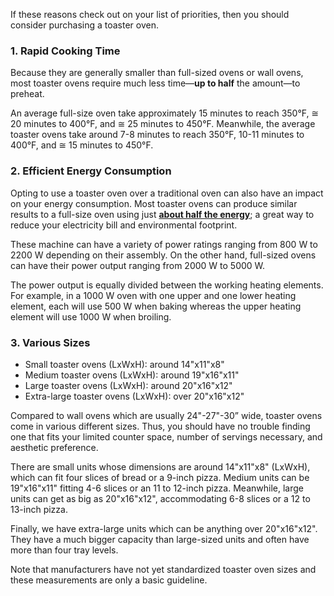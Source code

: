 If these reasons check out on your list of priorities, then you should consider purchasing a toaster oven.

### 1\. Rapid Cooking Time

Because they are generally smaller than full-sized ovens or wall ovens, most toaster ovens require much less time—**up to half** the amount—to preheat.

An average full-size oven take approximately 15 minutes to reach 350°F, ≅ 20 minutes to 400°F, and ≅ 25 minutes to 450°F. Meanwhile, the average toaster ovens take around 7-8 minutes to reach 350°F, 10-11 minutes to 400°F, and ≅ 15 minutes to 450°F.

### 2\. Efficient Energy Consumption

Opting to use a toaster oven over a traditional oven can also have an impact on your energy consumption. Most toaster ovens can produce similar results to a full-size oven using just [**about half the energy**](https://www.energystar.gov/sites/default/files/asset/document/ENERGY_STAR_Scoping_Report_Toaster_Ovens.pdf); a great way to reduce your electricity bill and environmental footprint.

These machine can have a variety of power ratings ranging from 800 W to 2200 W depending on their assembly. On the other hand, full-sized ovens can have their power output ranging from 2000 W to 5000 W.

The power output is equally divided between the working heating elements. For example, in a 1000 W oven with one upper and one lower heating element, each will use 500 W when baking whereas the upper heating element will use 1000 W when broiling.

### 3\. Various Sizes

*   Small toaster ovens (LxWxH): around 14"x11"x8"
*   Medium toaster ovens (LxWxH): around 19"x16"x11"
*   Large toaster ovens (LxWxH): around 20"x16"x12"
*   Extra-large toaster ovens (LxWxH): over 20"x16"x12"

Compared to wall ovens which are usually 24"-27"-30” wide, toaster ovens come in various different sizes. Thus, you should have no trouble finding one that fits your limited counter space, number of servings necessary, and aesthetic preference.

There are small units whose dimensions are around 14"x11"x8" (LxWxH), which can fit four slices of bread or a 9-inch pizza. Medium units can be 19"x16"x11" fitting 4-6 slices or an 11 to 12-inch pizza. Meanwhile, large units can get as big as 20"x16"x12", accommodating 6-8 slices or a 12 to 13-inch pizza.

Finally, we have extra-large units which can be anything over 20"x16"x12". They have a much bigger capacity than large-sized units and often have more than four tray levels.

Note that manufacturers have not yet standardized toaster oven sizes and these measurements are only a basic guideline.